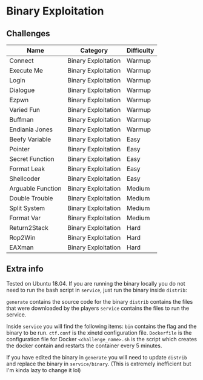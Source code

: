 # Binary Exploitation

## Challenges

| Name                   | Category            | Difficulty |
| ---------------------- | --------------------| ---------- |
| Connect                | Binary Exploitation | Warmup     |
| Execute Me             | Binary Exploitation | Warmup     |
| Login                  | Binary Exploitation | Warmup     |
| Dialogue               | Binary Exploitation | Warmup     |
| Ezpwn                  | Binary Exploitation | Warmup     |
| Varied Fun             | Binary Exploitation | Warmup     |
| Buffman                | Binary Exploitation | Warmup     |
| Endiania Jones         | Binary Exploitation | Warmup     |
| Beefy Variable         | Binary Exploitation | Easy       |
| Pointer                | Binary Exploitation | Easy       |
| Secret Function        | Binary Exploitation | Easy       |
| Format Leak            | Binary Exploitation | Easy       |
| Shellcoder             | Binary Exploitation | Easy       |
| Arguable Function      | Binary Exploitation | Medium     |
| Double Trouble         | Binary Exploitation | Medium     |
| Split System           | Binary Exploitation | Medium     |
| Format Var             | Binary Exploitation | Medium     |
| Return2Stack           | Binary Exploitation | Hard       |
| Rop2Win                | Binary Exploitation | Hard       |
| EAXman                 | Binary Exploitation | Hard       |

## Extra info

Tested on Ubuntu 18.04.
If you are running the binary locally you do not need to run the bash script in `service`, just run the binary inside `distrib`:

`generate` contains the source code for the binary
`distrib` contains the files that were downloaded by the players
`service` contains the files to run the service. 

Inside `service` you will find the following items:
`bin` contains the flag and the binary to be run.
`ctf.conf` is the xinetd configuration file.
`Dockerfile` is the configuration file for Docker
`<challenge_name>.sh` is the script which creates the docker contain and restarts the container every 5 minutes.

If you have edited the binary in `generate` you will need to update `distrib` and replace the binary in `service/binary`. (This is extremely inefficient but I'm kinda lazy to change it lol)
